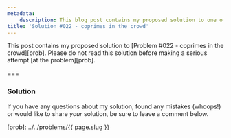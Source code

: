 ```yaml
---
metadata:
    description: This blog post contains my proposed solution to one of the problems of this blog.
title: 'Solution #022 - coprimes in the crowd'
---
```


This post contains my proposed solution to [Problem #022 - coprimes in the crowd][prob]. Please do not read this solution before making a serious attempt [at the problem][prob].

===

### Solution



If you have any questions about my solution, found any mistakes (whoops!) or would like to share *your* solution, be sure to leave a comment below.

[prob]: ../../problems/{{ page.slug }}
